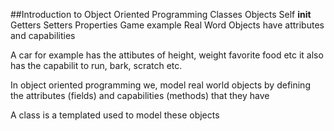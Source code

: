 ##Introduction to Object Oriented Programming
Classes
Objects
Self
__init__
Getters
Setters
Properties
Game example
Real Word Objects have attributes and capabilities

A car for example has the attibutes of height, weight favorite food etc
it also has the capabilit to run, bark, scratch etc.

In object oriented programming we, model real world objects 
by defining the attributes (fields) and capabilities (methods) that they have

A class is a templated used to model these objects 
